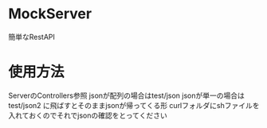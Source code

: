 # MockServer
簡単なRestAPI
# 使用方法
ServerのControllers参照
jsonが配列の場合はtest/json
jsonが単一の場合はtest/json2
に飛ばすとそのままjsonが帰ってくる形
curlフォルダにshファイルを入れておくのでそれでjsonの確認をとってください

